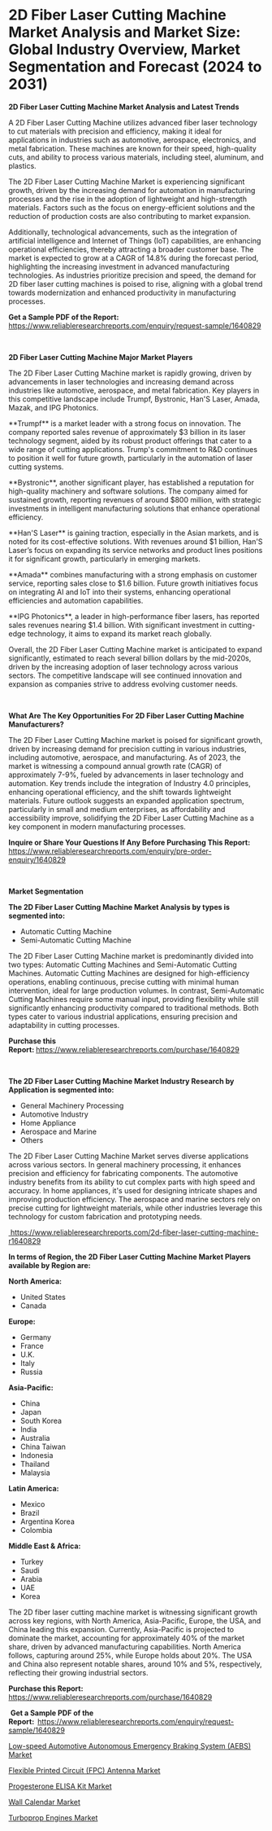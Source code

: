 <p><h1>2D Fiber Laser Cutting Machine Market Analysis and Market Size: Global Industry Overview, Market Segmentation and Forecast (2024 to 2031)</h1></p><p><strong>2D Fiber Laser Cutting Machine Market Analysis and Latest Trends</strong></p>
<p><p>A 2D Fiber Laser Cutting Machine utilizes advanced fiber laser technology to cut materials with precision and efficiency, making it ideal for applications in industries such as automotive, aerospace, electronics, and metal fabrication. These machines are known for their speed, high-quality cuts, and ability to process various materials, including steel, aluminum, and plastics.</p><p>The 2D Fiber Laser Cutting Machine Market is experiencing significant growth, driven by the increasing demand for automation in manufacturing processes and the rise in the adoption of lightweight and high-strength materials. Factors such as the focus on energy-efficient solutions and the reduction of production costs are also contributing to market expansion.</p><p>Additionally, technological advancements, such as the integration of artificial intelligence and Internet of Things (IoT) capabilities, are enhancing operational efficiencies, thereby attracting a broader customer base. The market is expected to grow at a CAGR of 14.8% during the forecast period, highlighting the increasing investment in advanced manufacturing technologies. As industries prioritize precision and speed, the demand for 2D fiber laser cutting machines is poised to rise, aligning with a global trend towards modernization and enhanced productivity in manufacturing processes.</p></p>
<p><strong>Get a Sample PDF of the Report:&nbsp;</strong> <a href="https://www.reliableresearchreports.com/enquiry/request-sample/1640829?utm_campaign=36&utm_medium=2&utm_source=Github&utm_content=ia&utm_term=25092024&utm_id=2d-fiber-laser-cutting-machine">https://www.reliableresearchreports.com/enquiry/request-sample/1640829</a></p>
<p>&nbsp;</p>
<p><strong>2D Fiber Laser Cutting Machine Major Market Players</strong></p>
<p><p>The 2D Fiber Laser Cutting Machine market is rapidly growing, driven by advancements in laser technologies and increasing demand across industries like automotive, aerospace, and metal fabrication. Key players in this competitive landscape include Trumpf, Bystronic, Han'S Laser, Amada, Mazak, and IPG Photonics.</p><p>**Trumpf** is a market leader with a strong focus on innovation. The company reported sales revenue of approximately $3 billion in its laser technology segment, aided by its robust product offerings that cater to a wide range of cutting applications. Trump's commitment to R&D continues to position it well for future growth, particularly in the automation of laser cutting systems.</p><p>**Bystronic**, another significant player, has established a reputation for high-quality machinery and software solutions. The company aimed for sustained growth, reporting revenues of around $800 million, with strategic investments in intelligent manufacturing solutions that enhance operational efficiency.</p><p>**Han'S Laser** is gaining traction, especially in the Asian markets, and is noted for its cost-effective solutions. With revenues around $1 billion, Han'S Laser’s focus on expanding its service networks and product lines positions it for significant growth, particularly in emerging markets.</p><p>**Amada** combines manufacturing with a strong emphasis on customer service, reporting sales close to $1.6 billion. Future growth initiatives focus on integrating AI and IoT into their systems, enhancing operational efficiencies and automation capabilities.</p><p>**IPG Photonics**, a leader in high-performance fiber lasers, has reported sales revenues nearing $1.4 billion. With significant investment in cutting-edge technology, it aims to expand its market reach globally.</p><p>Overall, the 2D Fiber Laser Cutting Machine market is anticipated to expand significantly, estimated to reach several billion dollars by the mid-2020s, driven by the increasing adoption of laser technology across various sectors. The competitive landscape will see continued innovation and expansion as companies strive to address evolving customer needs.</p></p>
<p>&nbsp;</p>
<p><strong>What Are The Key Opportunities For 2D Fiber Laser Cutting Machine Manufacturers?</strong></p>
<p><p>The 2D Fiber Laser Cutting Machine market is poised for significant growth, driven by increasing demand for precision cutting in various industries, including automotive, aerospace, and manufacturing. As of 2023, the market is witnessing a compound annual growth rate (CAGR) of approximately 7-9%, fueled by advancements in laser technology and automation. Key trends include the integration of Industry 4.0 principles, enhancing operational efficiency, and the shift towards lightweight materials. Future outlook suggests an expanded application spectrum, particularly in small and medium enterprises, as affordability and accessibility improve, solidifying the 2D Fiber Laser Cutting Machine as a key component in modern manufacturing processes.</p></p>
<p><strong>Inquire or Share Your Questions If Any Before Purchasing This Report:</strong> <a href="https://www.reliableresearchreports.com/enquiry/pre-order-enquiry/1640829?utm_campaign=36&utm_medium=2&utm_source=Github&utm_content=ia&utm_term=25092024&utm_id=2d-fiber-laser-cutting-machine">https://www.reliableresearchreports.com/enquiry/pre-order-enquiry/1640829</a></p>
<p>&nbsp;</p>
<p><strong>Market Segmentation</strong></p>
<p><strong>The 2D Fiber Laser Cutting Machine Market Analysis by types is segmented into:</strong></p>
<p><ul><li>Automatic Cutting Machine</li><li>Semi-Automatic Cutting Machine</li></ul></p>
<p><p>The 2D Fiber Laser Cutting Machine market is predominantly divided into two types: Automatic Cutting Machines and Semi-Automatic Cutting Machines. Automatic Cutting Machines are designed for high-efficiency operations, enabling continuous, precise cutting with minimal human intervention, ideal for large production volumes. In contrast, Semi-Automatic Cutting Machines require some manual input, providing flexibility while still significantly enhancing productivity compared to traditional methods. Both types cater to various industrial applications, ensuring precision and adaptability in cutting processes.</p></p>
<p><strong>Purchase this Report:&nbsp;</strong><a href="https://www.reliableresearchreports.com/purchase/1640829?utm_campaign=36&utm_medium=2&utm_source=Github&utm_content=ia&utm_term=25092024&utm_id=2d-fiber-laser-cutting-machine">https://www.reliableresearchreports.com/purchase/1640829</a></p>
<p>&nbsp;</p>
<p><strong>The 2D Fiber Laser Cutting Machine Market Industry Research by Application is segmented into:</strong></p>
<p><ul><li>General Machinery Processing</li><li>Automotive Industry</li><li>Home Appliance</li><li>Aerospace and Marine</li><li>Others</li></ul></p>
<p><p>The 2D Fiber Laser Cutting Machine Market serves diverse applications across various sectors. In general machinery processing, it enhances precision and efficiency for fabricating components. The automotive industry benefits from its ability to cut complex parts with high speed and accuracy. In home appliances, it's used for designing intricate shapes and improving production efficiency. The aerospace and marine sectors rely on precise cutting for lightweight materials, while other industries leverage this technology for custom fabrication and prototyping needs.</p></p>
<p><a href="https://www.reliableresearchreports.com/2d-fiber-laser-cutting-machine-r1640829?utm_campaign=36&utm_medium=2&utm_source=Github&utm_content=ia&utm_term=25092024&utm_id=2d-fiber-laser-cutting-machine">&nbsp;https://www.reliableresearchreports.com/2d-fiber-laser-cutting-machine-r1640829</a></p>
<p><strong>In terms of Region, the 2D Fiber Laser Cutting Machine Market Players available by Region are:</strong></p>
<p>
    <p> <strong> North America: </strong>
        <ul>
            <li>United States</li>
            <li>Canada</li>
        </ul>
        </p> 
    <p> <strong> Europe: </strong>
        <ul>
            <li>Germany</li>
            <li>France</li>
            <li>U.K.</li>
            <li>Italy</li>
            <li>Russia</li>
        </ul>
        </p> 
    <p> <strong> Asia-Pacific: </strong>
        <ul>
            <li>China</li>
            <li>Japan</li>
            <li>South Korea</li>
            <li>India</li>
            <li>Australia</li>
            <li>China Taiwan</li>
            <li>Indonesia</li>
            <li>Thailand</li>
            <li>Malaysia</li>
        </ul>
        </p> 
    <p> <strong> Latin America: </strong>
        <ul>
            <li>Mexico</li>
            <li>Brazil</li>
            <li>Argentina Korea</li>
            <li>Colombia</li>
        </ul>
        </p> 
    <p> <strong> Middle East & Africa: </strong>
        <ul>
            <li>Turkey</li>
            <li>Saudi</li>
            <li>Arabia</li>
            <li>UAE</li>
            <li>Korea</li>
        </ul>
    </p>
    </p>
<p><p>The 2D fiber laser cutting machine market is witnessing significant growth across key regions, with North America, Asia-Pacific, Europe, the USA, and China leading this expansion. Currently, Asia-Pacific is projected to dominate the market, accounting for approximately 40% of the market share, driven by advanced manufacturing capabilities. North America follows, capturing around 25%, while Europe holds about 20%. The USA and China also represent notable shares, around 10% and 5%, respectively, reflecting their growing industrial sectors.</p></p>
<p><strong>Purchase this Report: </strong><a href="https://www.reliableresearchreports.com/purchase/1640829?utm_campaign=36&utm_medium=2&utm_source=Github&utm_content=ia&utm_term=25092024&utm_id=2d-fiber-laser-cutting-machine">https://www.reliableresearchreports.com/purchase/1640829</a></p>
<p>&nbsp;<strong>Get a Sample PDF of the Report:&nbsp;&nbsp;</strong><a href="https://www.reliableresearchreports.com/enquiry/request-sample/1640829?utm_campaign=36&utm_medium=2&utm_source=Github&utm_content=ia&utm_term=25092024&utm_id=2d-fiber-laser-cutting-machine">https://www.reliableresearchreports.com/enquiry/request-sample/1640829</a></p>
<p><strong></strong></p>
<p><p><a href="https://github.com/olyy49keyt/Market-Research-Report-List-1/blob/main/low-speed-automotive-autonomous-emergency-braking-system-aebs-market.md?utm_campaign=36&utm_medium=2&utm_source=Github&utm_content=ia&utm_term=25092024&utm_id=2d-fiber-laser-cutting-machine">Low-speed Automotive Autonomous Emergency Braking System (AEBS) Market</a></p><p><a href="https://github.com/tamvrosiya/Market-Research-Report-List-6/blob/main/flexible-printed-circuit-fpc-antenna-market.md?utm_campaign=36&utm_medium=2&utm_source=Github&utm_content=ia&utm_term=25092024&utm_id=2d-fiber-laser-cutting-machine">Flexible Printed Circuit (FPC) Antenna Market</a></p><p><a href="https://www.linkedin.com/pulse/what-influencing-future-progesterone-elisa-kit-market-insights-wm0de?trackingId=DcOvSJVTSGCQqRX%2FYc7oXg%3D%3D&utm_campaign=36&utm_medium=2&utm_source=Github&utm_content=ia&utm_term=25092024&utm_id=2d-fiber-laser-cutting-machine">Progesterone ELISA Kit Market</a></p><p><a href="https://issuu.com/reportprime-2/docs/wall-calendar-market-size-2030.pptx_872dca4e21321d?utm_campaign=36&utm_medium=2&utm_source=Github&utm_content=ia&utm_term=25092024&utm_id=2d-fiber-laser-cutting-machine">Wall Calendar Market</a></p><p><a href="https://medium.com/@washimhussain48/turboprop-engines-market-trends-and-regional-insights-forecasted-for-period-from-2024-to-2031-8a573cdd130c?postPublishedType=repub&utm_campaign=36&utm_medium=2&utm_source=Github&utm_content=ia&utm_term=25092024&utm_id=2d-fiber-laser-cutting-machine">Turboprop Engines Market</a></p></p>